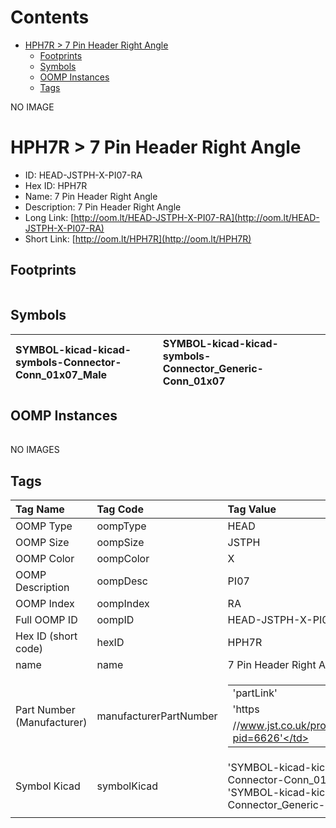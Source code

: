 



Contents
========

* [HPH7R > 7 Pin Header Right Angle](#hph7r--7-pin-header-right-angle)
	* [Footprints](#footprints)
	* [Symbols](#symbols)
	* [OOMP Instances](#oomp-instances)
	* [Tags](#tags)
  
NO IMAGE  
# HPH7R > 7 Pin Header Right Angle

- ID: HEAD-JSTPH-X-PI07-RA
- Hex ID: HPH7R
- Name: 7 Pin Header Right Angle
- Description: 7 Pin Header Right Angle
- Long Link: [http://oom.lt/HEAD-JSTPH-X-PI07-RA](http://oom.lt/HEAD-JSTPH-X-PI07-RA)
- Short Link: [http://oom.lt/HPH7R](http://oom.lt/HPH7R)

## Footprints
  

||||
| :--- | :--- | :--- |

## Symbols
  

|![]()<br>SYMBOL-kicad-kicad-symbols-Connector-Conn_01x07_Male|![]()<br>SYMBOL-kicad-kicad-symbols-Connector_Generic-Conn_01x07||
| :--- | :--- | :--- |

## OOMP Instances
  

||||
| :--- | :--- | :--- |
  
NO IMAGES  
## Tags
  

|Tag Name|Tag Code|Tag Value|
| :--- | :--- | :--- |
|OOMP Type|oompType|HEAD|
|OOMP Size|oompSize|JSTPH|
|OOMP Color|oompColor|X|
|OOMP Description|oompDesc|PI07|
|OOMP Index|oompIndex|RA|
|Full OOMP ID|oompID|HEAD-JSTPH-X-PI07-RA|
|Hex ID (short code)|hexID|HPH7R|
|name|name|7 Pin Header Right Angle|
|Part Number (Manufacturer)|manufacturerPartNumber|<table><tr><td>'partLink'</td></tr><tr><td> 'https</td></tr><tr><td>//www.jst.co.uk/productSeries.php?pid=6626'</td></tr></table>|
|Symbol Kicad|symbolKicad|'SYMBOL-kicad-kicad-symbols-Connector-Conn_01x07_Male', 'SYMBOL-kicad-kicad-symbols-Connector_Generic-Conn_01x07'|
||||
